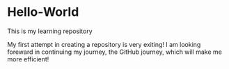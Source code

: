 # Hello-World
This is my learning repository

My first attempt in creating a repository is very exiting! I am looking foreward in continuing my journey, the GitHub journey, which will make me more efficient!
